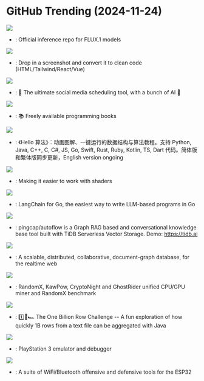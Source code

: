 # GitHub Trending (2024-11-24)

![](https://img.shields.io/badge/Python-New%20534-green?style=flat-square&logo=appveyor)
- [](https://github.comundefined): Official inference repo for FLUX.1 models

![](https://img.shields.io/badge/Python-New%20290-green?style=flat-square&logo=appveyor)
- [](https://github.comundefined): Drop in a screenshot and convert it to clean code (HTML/Tailwind/React/Vue)

![](https://img.shields.io/badge/TypeScript-New%20294-green?style=flat-square&logo=appveyor)
- [](https://github.comundefined): 📨 The ultimate social media scheduling tool, with a bunch of AI 🤖

![](https://img.shields.io/badge/HTML-New%20220-green?style=flat-square&logo=appveyor)
- [](https://github.comundefined): 📚 Freely available programming books

![](https://img.shields.io/badge/Java-New%20154-green?style=flat-square&logo=appveyor)
- [](https://github.comundefined): 《Hello 算法》：动画图解、一键运行的数据结构与算法教程。支持 Python, Java, C++, C, C#, JS, Go, Swift, Rust, Ruby, Kotlin, TS, Dart 代码。简体版和繁体版同步更新，English version ongoing

![](https://img.shields.io/badge/C%2B%2B-New%20137-green?style=flat-square&logo=appveyor)
- [](https://github.comundefined): Making it easier to work with shaders

![](https://img.shields.io/badge/Go-New%2013-green?style=flat-square&logo=appveyor)
- [](https://github.comundefined): LangChain for Go, the easiest way to write LLM-based programs in Go

![](https://img.shields.io/badge/TypeScript-New%20190-green?style=flat-square&logo=appveyor)
- [](https://github.comundefined): pingcap/autoflow is a Graph RAG based and conversational knowledge base tool built with TiDB Serverless Vector Storage. Demo: https://tidb.ai

![](https://img.shields.io/badge/Rust-New%2022-green?style=flat-square&logo=appveyor)
- [](https://github.comundefined): A scalable, distributed, collaborative, document-graph database, for the realtime web

![](https://img.shields.io/badge/C-New%205-green?style=flat-square&logo=appveyor)
- [](https://github.comundefined): RandomX, KawPow, CryptoNight and GhostRider unified CPU/GPU miner and RandomX benchmark

![](https://img.shields.io/badge/Java-New%2011-green?style=flat-square&logo=appveyor)
- [](https://github.comundefined): 1️⃣🐝🏎️ The One Billion Row Challenge -- A fun exploration of how quickly 1B rows from a text file can be aggregated with Java

![](https://img.shields.io/badge/C%2B%2B-New%203-green?style=flat-square&logo=appveyor)
- [](https://github.comundefined): PlayStation 3 emulator and debugger

![](https://img.shields.io/badge/C%2B%2B-New%207-green?style=flat-square&logo=appveyor)
- [](https://github.comundefined): A suite of WiFi/Bluetooth offensive and defensive tools for the ESP32

